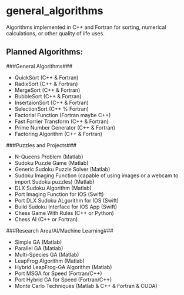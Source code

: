 # general_algorithms
Algorithms implemented in C++ and Fortran for sorting, numerical calculations, or other quality of life uses.

## Planned Algorithms: ##

###General Algorithms###
* QuickSort (C++ & Fortran)
* RadixSort (C++ & Fortran)
* MergeSort (C++ & Fortran)
* BubbleSort (C++ & Fortran)
* InsertaionSort (C++ & Fortran)
* SelectionSort (C++ % Fortran)
* Factorial Function (Fortran maybe C++)
* Fast Forrier Transform (C++ & Fortran)
* Prime Number Generator (C++ & Fortran)
* Factoring Algorithm (C++ & Fortran)

###Puzzles and Projects###
* N-Queens Problem (Matlab)
* Sudoku Puzzle Game (Matlab)
* Generic Sudoku Puzzle Solver (Matlab)
* Sudoku Imaging Function (capable of using images or a webcam to import Sudoku puzzles) (Matlab)
* DLX Sudoku Algorithm (Matlab)
* Port Imaging Function for IOS (Swift)
* Port DLX Sudoku ALgorithm for IOS (Swift)
* Build Sudoku Interface for IOS App (Swift)
* Chess Game With Rules (C++ or Python)
* Chess AI (C++ or Fortran)

###Research Area/AI/Machine Learning###
* Simple GA (Matlab)
* Parallel GA (Matlab)
* Multi-Species GA (Matlab)
* LeapFrog Algorithm (Matlab)
* Hybrid LeapFrog-GA Algorithm (Matlab)
* Port MSGA for Speed (Fortran/C++)
* Port Hybrid GA for Speed (Fortran/C++)
* Monte Carlo Techniques (Matlab & C++ & Fortran & CUDA)
